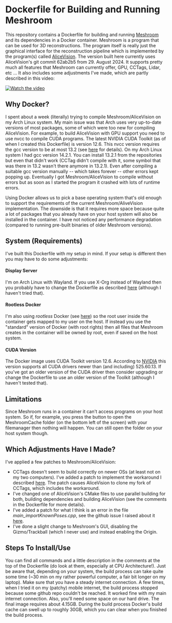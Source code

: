 # Dockerfile for Building and Running Meshroom
This repository contains a Dockerfile for building and running [Meshroom](https://github.com/alicevision/meshroom/) and its dependencies in a Docker container. Meshroom is a program that can be used for 3D reconstructions. The program itself is really just the graphical interface for the reconstruction pipeline which is implemented by the program(s) called [AliceVision](https://github.com/alicevision/AliceVision). The version built here currently uses AliceVision's git commit 62ab2b5 from 29. August 2024. It supports pretty much all features that Meshroom can currently offer, GPU, CCTags, Lidar, etc ... It also includes some adjustments I've made, which are partly described in this video:

[![Watch the video](https://img.youtube.com/vi/XUKu1apUuVE/hqdefault.jpg)](https://www.youtube.com/embed/XUKu1apUuVE)

## Why Docker?
I spent about a week (literally) trying to compile Meshroom/AliceVision on my Arch Linux system. My main issue was that Arch uses very up-to-date versions of most packages, some of which were too new for compiling AliceVision. For example, to build AliceVision with GPU support you need to use nvcc to compile CUDA programs. The latest NVIDIA CUDA Toolkit (as of when I created this Dockerfile) is version 12.6. This nvcc version requires the gcc version to be at most 13.2 (see [here](https://docs.nvidia.com/cuda/cuda-installation-guide-linux/index.html) for details). On my Arch Linux system I had gcc version 14.2.1. You can install 13.2.1 from the repositories but even that didn't work (CCTag didn't compile with it, some symbol that was there in 13.2 wasn't there anymore in 13.2.1). Even after compiling a suitable gcc version manually -- which takes forever -- other errors kept popping up. Eventually I got Meshroom/AliceVision to compile without errors but as soon as I started the program it crashed with lots of runtime errors.

Using Docker allows us to pick a base operating system that's old enough to support the requirements of the current Meshroom/AliveVision implementation. The downside is that it requires more space because quite a lot of packages that you already have on your host system will also be installed in the container. I have not noticed any performance degradation (compared to running pre-built binaries of older Meshroom versions).

## System (Requirements)
I've built this Dockerfile with my setup in mind. If your setup is different then you may have to do some adjustments:

#### Display Server
I'm on Arch Linux with Wayland. If you use X-Org instead of Wayland then you probably have to change the Dockerfile as described [here](https://wiki.archlinux.org/title/Docker#Run_graphical_programs_inside_a_container) (although I haven't tried that).

#### Rootless Docker
I'm also using *rootless* Docker (see [here](https://wiki.archlinux.org/title/Docker#Rootless_Docker_daemon)) so the root user inside the container gets mapped to my user on the host. If instead you use the "standard" version of Docker (with root rights) then all files that Meshroom creates in the container will be owned by root, even if saved on the host system.

#### CUDA Version
The Docker image uses CUDA Toolkit version 12.6. According to [NVIDIA](https://docs.nvidia.com/deploy/cuda-compatibility/index.html) this version supports all CUDA drivers newer than (and including) 525.60.13. If you've got an older version of the CUDA driver then consider upgrading or change the Dockerfile to use an older version of the Toolkit (although I haven't tested that).

## Limitations
Since Meshroom runs in a container it can't access programs on your host system. So if, for example, you press the button to open the MeshroomCache folder (on the bottom left of the screen) with your filemanager then nothing will happen. You can still open the folder on your host system though.

## Which Adjustments Have I Made?
I've applied a few patches to Meshroom/AliceVision:
- CCTags doesn't seem to build correctly on newer OSs (at least not on my two computers). I've added a patch to implement the workaround I described [here](https://github.com/alicevision/CCTag/issues/219). The patch causes AliceVision to clone my fork of CCTags, which includes the workaround.
- I've changed one of AliceVision's CMake files to use parallel building for both, building dependencies and building AliceVision (see the comments in the Dockerfile for more details).
- I've added a patch for what I think is an error in the file *main_importKnownPoses.cpp*, see the github issue I raised about it [here](https://github.com/alicevision/AliceVision/issues/1748).
- I've done a slight change to Meshroom's GUI, disabling the Gizmo/Trackball (which I never use) and instead enabling the Origin.

## Steps To Install/Use
You can find all commands and a little description in the comments at the top of the Dockerfile (do look at them, especially at CPU Architecture!). Just be aware that, depending on your system, the build process can take quite some time (~30 min on my rather powerful computer, a fair bit longer on my laptop). Make sure that you have a steady internet connection. A few times, when I tried it on my (patchy) mobile internet, the build process stopped because some github repo couldn't be reached. It worked fine with my main internet connection. Also, you'll need some space on our hard drive. The final image requires about 4.15GB. During the build process Docker's build cache can swell up to roughly 30GB, which you can clear when you finished the build process.
